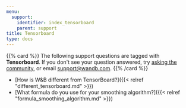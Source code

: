 ```yaml
---
menu:
  support:
    identifier: index_tensorboard
    parent: support
title: Tensorboard
type: docs
---
```


{{% card %}}
The following support questions are tagged with <b>Tensorboard</b>. If you don't see 
your question answered, try [asking the community](https://community.wandb.ai/), 
or email [support@wandb.com](mailto:support@wandb.com).
{{% /card %}}

- [How is W&B different from TensorBoard?]({{< relref "different_tensorboard.md" >}})
- [What formula do you use for your smoothing algorithm?]({{< relref "formula_smoothing_algorithm.md" >}})